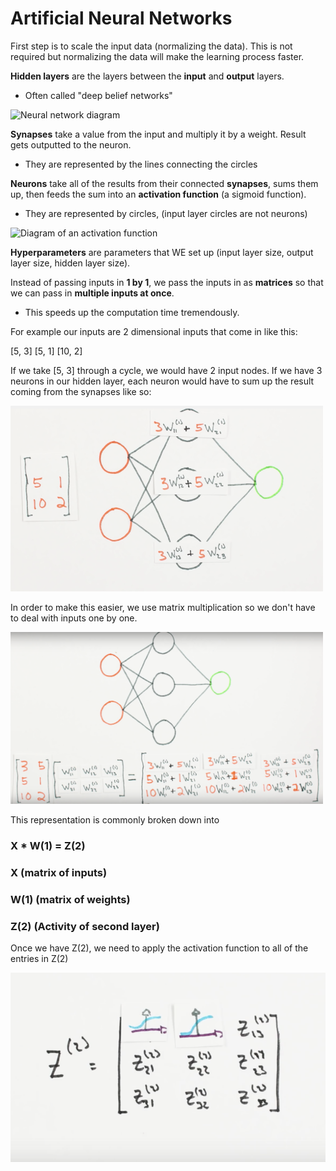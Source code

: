 # Artificial Neural Networks

First step is to scale the input data (normalizing the data).
This is not required but normalizing the data will make the learning process faster.

**Hidden layers** are the layers between the **input** and **output** layers.
  - Often called "deep belief networks"

<img src="https://qph.ec.quoracdn.net/main-qimg-6210d60dc3f01fc5d2c348776e95b2ef-c" alt="Neural network diagram" width="500" />

**Synapses** take a value from the input and multiply it by a weight. Result gets outputted to the neuron.
  - They are represented by the lines connecting the circles

**Neurons** take all of the results from their connected **synapses**, sums them up, then feeds the sum into an **activation function** (a sigmoid function).
  - They are represented by circles, (input layer circles are not neurons)

<img src="https://upload.wikimedia.org/wikipedia/commons/thumb/6/60/ArtificialNeuronModel_english.png/600px-ArtificialNeuronModel_english.png" alt="Diagram of an activation function" width="500" />

**Hyperparameters** are parameters that WE set up (input layer size, output layer size, hidden layer size).

Instead of passing inputs in **1 by 1**, we pass the inputs in as **matrices** so that we can pass in **multiple inputs at once**.
  - This speeds up the computation time tremendously.

For example our inputs are 2 dimensional inputs that come in like this:

[5, 3]
[5, 1]
[10, 2]

If we take [5, 3] through a cycle, we would have 2 input nodes.
If we have 3 neurons in our hidden layer, each neuron would have to sum up the result coming from the synapses like so:

<img src="https://raw.githubusercontent.com/jinchen93/machine-learning-notes/master/diagrams/synapse-results.png" alt="Synapse result diagram" width="500" />

In order to make this easier, we use matrix multiplication so we don't have to deal with inputs one by one.

<img src="https://github.com/jinchen93/machine-learning-notes/blob/master/diagrams/matrix-multiplication.png?raw=true" alt="Matrix multiplication example" width="500" />

This representation is commonly broken down into

### X * W(1) = Z(2)

### X (matrix of inputs)
### W(1) (matrix of weights)
### Z(2) (Activity of second layer)

Once we have Z(2), we need to apply the activation function to all of the entries in Z(2)

<img src="https://raw.githubusercontent.com/jinchen93/machine-learning-notes/master/diagrams/applying-activation-function.png" alt="Diagram of activation functions being applied" />

